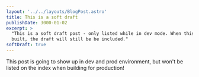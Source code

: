 ```yaml
---
layout: '../../layouts/BlogPost.astro'
title: This is a soft draft
publishDate: 3000-01-02
excerpt: >
  "This is a soft draft post - only listed while in dev mode. When this site is
  built, the draft will still be be included."
softDraft: true
---
```


This post is going to show up in dev and prod environment, but won't be
listed on the index when building for production!
